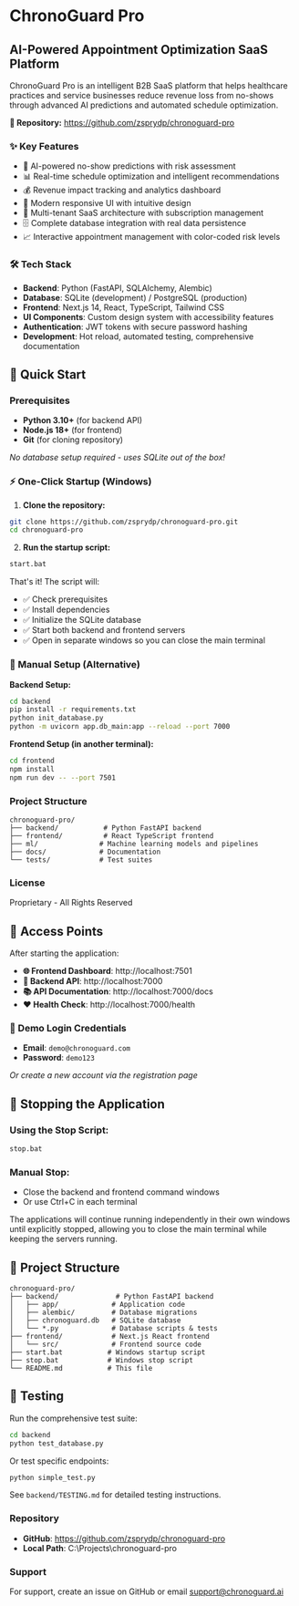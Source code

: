 # ChronoGuard Pro

## AI-Powered Appointment Optimization SaaS Platform

ChronoGuard Pro is an intelligent B2B SaaS platform that helps healthcare practices and service businesses reduce revenue loss from no-shows through advanced AI predictions and automated schedule optimization.

**🔗 Repository:** https://github.com/zsprydp/chronoguard-pro

### ✨ Key Features
- 🤖 AI-powered no-show predictions with risk assessment
- 📊 Real-time schedule optimization and intelligent recommendations  
- 💰 Revenue impact tracking and analytics dashboard
- 📱 Modern responsive UI with intuitive design
- 🔐 Multi-tenant SaaS architecture with subscription management
- 🗄️ Complete database integration with real data persistence
- 📈 Interactive appointment management with color-coded risk levels

### 🛠️ Tech Stack
- **Backend**: Python (FastAPI, SQLAlchemy, Alembic)
- **Database**: SQLite (development) / PostgreSQL (production)
- **Frontend**: Next.js 14, React, TypeScript, Tailwind CSS
- **UI Components**: Custom design system with accessibility features
- **Authentication**: JWT tokens with secure password hashing
- **Development**: Hot reload, automated testing, comprehensive documentation

## 🚀 Quick Start

### Prerequisites
- **Python 3.10+** (for backend API)
- **Node.js 18+** (for frontend)
- **Git** (for cloning repository)

*No database setup required - uses SQLite out of the box!*

### ⚡ One-Click Startup (Windows)

1. **Clone the repository:**
```bash
git clone https://github.com/zsprydp/chronoguard-pro.git
cd chronoguard-pro
```

2. **Run the startup script:**
```bash
start.bat
```

That's it! The script will:
- ✅ Check prerequisites  
- ✅ Install dependencies
- ✅ Initialize the SQLite database
- ✅ Start both backend and frontend servers
- ✅ Open in separate windows so you can close the main terminal

### 🔧 Manual Setup (Alternative)

**Backend Setup:**
```bash
cd backend
pip install -r requirements.txt
python init_database.py
python -m uvicorn app.db_main:app --reload --port 7000
```

**Frontend Setup (in another terminal):**
```bash
cd frontend
npm install
npm run dev -- --port 7501
```

### Project Structure
```
chronoguard-pro/
├── backend/           # Python FastAPI backend
├── frontend/          # React TypeScript frontend
├── ml/               # Machine learning models and pipelines
├── docs/             # Documentation
└── tests/            # Test suites
```

### License
Proprietary - All Rights Reserved

## 📍 Access Points

After starting the application:

- **🌐 Frontend Dashboard**: http://localhost:7501
- **🔗 Backend API**: http://localhost:7000  
- **📚 API Documentation**: http://localhost:7000/docs
- **❤️ Health Check**: http://localhost:7000/health

### 🔑 Demo Login Credentials
- **Email**: `demo@chronoguard.com`
- **Password**: `demo123`

*Or create a new account via the registration page*

## 🛑 Stopping the Application

### Using the Stop Script:
```bash
stop.bat
```

### Manual Stop:
- Close the backend and frontend command windows
- Or use Ctrl+C in each terminal

The applications will continue running independently in their own windows until explicitly stopped, allowing you to close the main terminal while keeping the servers running.

## 📂 Project Structure
```
chronoguard-pro/
├── backend/              # Python FastAPI backend
│   ├── app/             # Application code
│   ├── alembic/         # Database migrations  
│   ├── chronoguard.db   # SQLite database
│   └── *.py             # Database scripts & tests
├── frontend/            # Next.js React frontend
│   └── src/             # Frontend source code
├── start.bat           # Windows startup script
├── stop.bat            # Windows stop script  
└── README.md           # This file
```

## 🧪 Testing

Run the comprehensive test suite:
```bash
cd backend
python test_database.py
```

Or test specific endpoints:
```bash
python simple_test.py
```

See `backend/TESTING.md` for detailed testing instructions.

### Repository
- **GitHub**: https://github.com/zsprydp/chronoguard-pro
- **Local Path**: C:\Projects\chronoguard-pro

### Support
For support, create an issue on GitHub or email support@chronoguard.ai